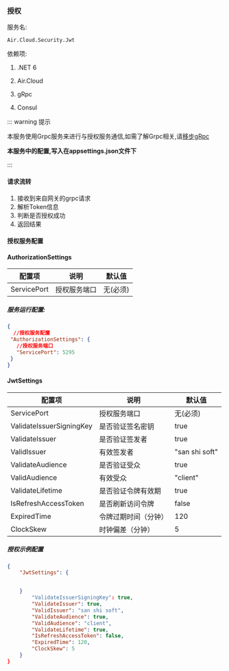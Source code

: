 ### 授权

服务名:

    Air.Cloud.Security.Jwt

依赖项:

1. .NET 6

2. Air.Cloud

3. gRpc

4. Consul

::: warning 提示

本服务使用Grpc服务来进行与授权服务通信,如需了解Grpc相关,请[移步gRpc](https://grpc.io/)

<strong>本服务中的配置,写入在appsettings.json文件下</strong>

:::


#### 请求流转

1. 接收到来自网关的grpc请求
2. 解析Token信息
3. 判断是否授权成功
4. 返回结果


#### 授权服务配置

#### AuthorizationSettings
| 配置项    | 说明      | 默认值  |
| ----------- | ----------- | ----------- |
| ServicePort    |   授权服务端口   | 无(必须)  |


##### 服务运行配置:
``` json
{
  //授权服务配置
 "AuthorizationSettings": {
   //授权服务端口
   "ServicePort": 5295
 }
}
```



#### JwtSettings
| 配置项    | 说明      | 默认值  |
| ----------- | ----------- | ----------- |
| ServicePort    |   授权服务端口   | 无(必须)  |
| ValidateIssuerSigningKey    |   是否验证签名密钥   | true  |
| ValidateIssuer    |   是否验证签发者   | true  |
| ValidIssuer    |   有效签发者   | "san shi soft"  |
| ValidateAudience    |   是否验证受众   | true  |
| ValidAudience    |   有效受众   | "client"  |
| ValidateLifetime    |   是否验证令牌有效期   | true  |
| IsRefreshAccessToken    |   是否刷新访问令牌   | false  |
| ExpiredTime    |   令牌过期时间（分钟）   | 120  |
| ClockSkew    |   时钟偏差（分钟）   | 5  |



##### 授权示例配置

``` json
{
    "JwtSettings": {


    }
        "ValidateIssuerSigningKey": true,
        "ValidateIssuer": true,
        "ValidIssuer": "san shi soft",
        "ValidateAudience": true,
        "ValidAudience": "client",
        "ValidateLifetime": true,
        "IsRefreshAccessToken": false,
        "ExpiredTime": 120,
        "ClockSkew": 5
    }
}
```

